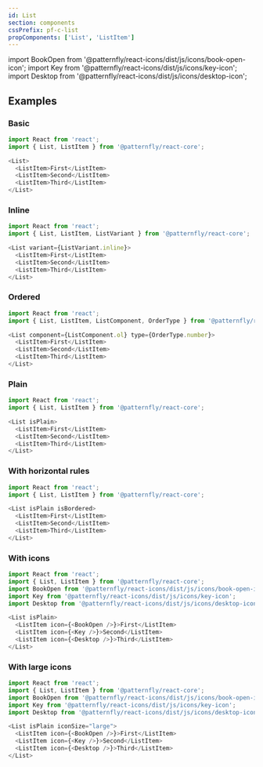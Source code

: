 ```yaml
---
id: List
section: components
cssPrefix: pf-c-list
propComponents: ['List', 'ListItem']
---
```


import BookOpen from '@patternfly/react-icons/dist/js/icons/book-open-icon';
import Key from '@patternfly/react-icons/dist/js/icons/key-icon';
import Desktop from '@patternfly/react-icons/dist/js/icons/desktop-icon';

## Examples
### Basic
```js
import React from 'react';
import { List, ListItem } from '@patternfly/react-core';

<List>
  <ListItem>First</ListItem>
  <ListItem>Second</ListItem>
  <ListItem>Third</ListItem>
</List>
```

### Inline
```js
import React from 'react';
import { List, ListItem, ListVariant } from '@patternfly/react-core';

<List variant={ListVariant.inline}>
  <ListItem>First</ListItem>
  <ListItem>Second</ListItem>
  <ListItem>Third</ListItem>
</List>
```

### Ordered
```js
import React from 'react';
import { List, ListItem, ListComponent, OrderType } from '@patternfly/react-core';

<List component={ListComponent.ol} type={OrderType.number}>
  <ListItem>First</ListItem>
  <ListItem>Second</ListItem>
  <ListItem>Third</ListItem>
</List>
```

### Plain
```js
import React from 'react';
import { List, ListItem } from '@patternfly/react-core';

<List isPlain>
  <ListItem>First</ListItem>
  <ListItem>Second</ListItem>
  <ListItem>Third</ListItem>
</List>
```

### With horizontal rules
```js
import React from 'react';
import { List, ListItem } from '@patternfly/react-core';

<List isPlain isBordered>
  <ListItem>First</ListItem>
  <ListItem>Second</ListItem>
  <ListItem>Third</ListItem>
</List>
```

### With icons
```js
import React from 'react';
import { List, ListItem } from '@patternfly/react-core';
import BookOpen from '@patternfly/react-icons/dist/js/icons/book-open-icon';
import Key from '@patternfly/react-icons/dist/js/icons/key-icon';
import Desktop from '@patternfly/react-icons/dist/js/icons/desktop-icon';

<List isPlain>
  <ListItem icon={<BookOpen />}>First</ListItem>
  <ListItem icon={<Key />}>Second</ListItem>
  <ListItem icon={<Desktop />}>Third</ListItem>
</List>
```

### With large icons
```js
import React from 'react';
import { List, ListItem } from '@patternfly/react-core';
import BookOpen from '@patternfly/react-icons/dist/js/icons/book-open-icon';
import Key from '@patternfly/react-icons/dist/js/icons/key-icon';
import Desktop from '@patternfly/react-icons/dist/js/icons/desktop-icon';

<List isPlain iconSize="large">
  <ListItem icon={<BookOpen />}>First</ListItem>
  <ListItem icon={<Key />}>Second</ListItem>
  <ListItem icon={<Desktop />}>Third</ListItem>
</List>
```
